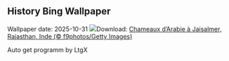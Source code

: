## History Bing Wallpaper
Wallpaper date: 2025-10-31
![](https://www.bing.com/th?id=OHR.PushkarFair_FR-CA6109143818_UHD.jpg&w=1000)Download: [Chameaux d’Arabie à Jaisalmer, Rajasthan, Inde (© f9photos/Getty Images)](https://www.bing.com/th?id=OHR.PushkarFair_FR-CA6109143818_UHD.jpg)

Auto get programm by LtgX
